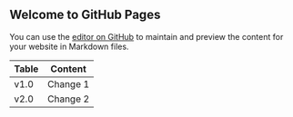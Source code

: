 ## Welcome to GitHub Pages

You can use the [editor on GitHub](https://github.com/arnoldmyint/gitignoreaa/edit/master/index.md) to maintain and preview the content for your website in Markdown files.


Table | Content
--- | ---
v1.0 | Change 1
v2.0 | Change 2
